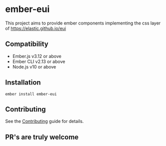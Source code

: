 ember-eui
==============================================================================

This project aims to provide ember components implementing the css layer of https://elastic.github.io/eui


Compatibility
------------------------------------------------------------------------------

* Ember.js v3.12 or above
* Ember CLI v2.13 or above
* Node.js v10 or above


Installation
------------------------------------------------------------------------------

```
ember install ember-eui
```


Contributing
------------------------------------------------------------------------------

See the [Contributing](CONTRIBUTING.md) guide for details.

## PR's are truly welcome
